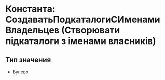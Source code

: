 ﻿# Константа: СоздаватьПодкаталогиСИменамиВладельцев (Створювати підкаталоги з іменами власників)

## Тип значения

- Булево

